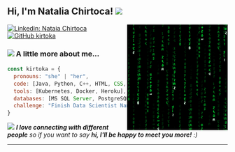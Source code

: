 

<h2> Hi, I'm Natalia Chirtoca! <img src="https://media.giphy.com/media/mGcNjsfWAjY5AEZNw6/giphy.gif" width="50"></h2>
<img align='right' src="https://github.com/kirtoka/kirtoka/blob/main/matrix.gif" width="230">

[![Linkedin: Nataia Chirtoca](https://img.shields.io/badge/-natalia_chirtoca-blue?style=flat-square&logo=Linkedin&logoColor=white&link=https://www.linkedin.com/in/natalia_chirtoca/)](https://www.linkedin.com/in/natalia_chirtoca/)
[![GitHub kirtoka](https://img.shields.io/github/followers/kirtoka?label=follow&style=social)](https://github.com/kirtoka)


### <img src="https://media.giphy.com/media/VgCDAzcKvsR6OM0uWg/giphy.gif" width="50"> A little more about me...  

```javascript
const kirtoka = {
  pronouns: "she" | "her",
  code: [Java, Python, C++, HTML, CSS, javascript],
  tools: [Kubernetes, Docker, Heroku],
  databases: [MS SQL Server, PostgreSQL, Oracle],
  challenge: "Finish Data Scientist Nanodegree Program"
}
```

<img src="https://media.giphy.com/media/LnQjpWaON8nhr21vNW/giphy.gif" width="60"> <em><b>I love connecting with different people</b> so if you want to say <b>hi, I'll be happy to meet you more!</b> :)</em>

---
